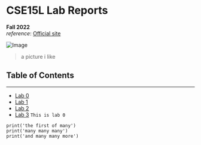 # CSE15L Lab Reports 
**Fall 2022**\
*reference*: [Official site](https://ucsd-cse15l-f22.github.io/)

![Image](https://i.pinimg.com/474x/48/14/c6/4814c60a7bd025eed4ddc6b3136c1874.jpg)
> a picture i like
  
## Table of Contents
***
* [Lab 0](https://moisheu.github.io/cse15l-lab-reports//lab-report-1-week-0.html)
* [Lab 1](https://moisheu.github.io/cse15l-lab-reports//lab-report-1-week-1.html)
* [Lab 2](https://moisheu.github.io/cse15l-lab-reports//lab-report-2-week-3.html)
* [Lab 3](https://moisheu.github.io/cse15l-lab-reports//lab-report-3-week-4.html)
`This is lab 0`
```
print('the first of many')
print('many many many')
print('and many many more')
```
                                  
